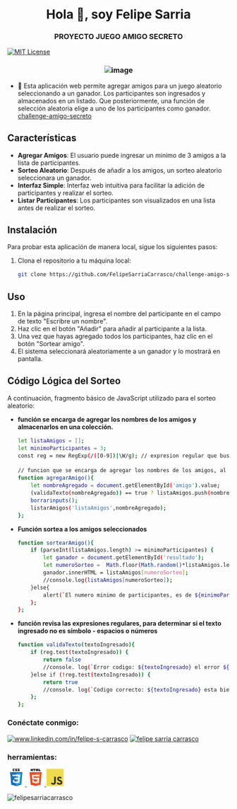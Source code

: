 <h1 align="center">Hola 👋, soy Felipe Sarria</h1>
<h3 align="center">PROYECTO JUEGO AMIGO SECRETO</h3>

[![MIT License](https://img.shields.io/badge/License-MIT-green.svg)](https://choosealicense.com/licenses/mit/)            <h3 align="center" href= "https://www.aluracursos.com/"> ![image](https://github.com/user-attachments/assets/e8ac3be6-b98c-4769-9c47-f27386205ebb)</h3>



- 🔭 Esta aplicación web permite agregar amigos para un juego aleatorio seleccionando a un ganador. Los participantes son ingresados y almacenados en un listado. Que posteriormente, una función de selección aleatoria elige a uno de los participantes como ganador. [challenge-amigo-secreto](https://github.com/FelipeSarriaCarrasco/challenge-amigo-secreto)

## Características

- **Agregar Amigos**: El usuario puede ingresar un minimo de 3 amigos a la lista de participantes.
- **Sorteo Aleatorio**: Después de añadir a los amigos, un sorteo aleatorio seleccionara un ganador.
- **Interfaz Simple**: Interfaz web intuitiva para facilitar la adición de participantes y realizar el sorteo.
- **Listar Participantes**: Los participantes son visualizados en una lista antes de realizar el sorteo.

## Instalación

Para probar esta aplicación de manera local, sigue los siguientes pasos:

1. Clona el repositorio a tu máquina local:
   
   ```bash
   git clone https://github.com/FelipeSarriaCarrasco/challenge-amigo-secreto.git

## Uso
1. En la página principal, ingresa el nombre del participante en el campo de texto "Escribre un nombre".
2. Haz clic en el botón "Añadir" para añadir al participante a la lista.
3. Una vez que hayas agregado todos los participantes, haz clic en el botón "Sortear amigo".
4. El sistema seleccionará aleatoriamente a un ganador y lo mostrará en pantalla.

## Código Lógica del Sorteo
A continuación, fragmento básico de JavaScript utilizado para el sorteo aleatorio:

- **función se encarga de agregar los nombres de los amigos y almacenarlos en una colección.**
  
  ```bash
  let listaAmigos = [];
  let minimoParticipantes = 3;
  const reg = new RegExp(/([0-9])|\W/g); // expresion regular que busca inclur a datos numericos, espacios y simbolos
  
  // funcion que se encarga de agregar los nombres de los amigos, al array.
  function agregarAmigo(){
      let nombreAgregado = document.getElementById('amigo').value;
      (validaTexto(nombreAgregado)) == true ? listaAmigos.push(nombreAgregado) : alert('Debe ingresar un nombre válido');
      borrarinputs();
      listarAmigos('listaAmigos',nombreAgregado);
  };
  ```
- **Función sortea a los amigos seleccionados**
  
  ```bash
  function sortearAmigo(){
      if (parseInt(listaAmigos.length) >= minimoParticipantes) {
          let ganador = document.getElementById('resultado');
          let numeroSorteo =  Math.floor(Math.random()*listaAmigos.length);
          ganador.innerHTML = listaAmigos[numeroSorteo];
          //console.log(listaAmigos[numeroSorteo]);
      }else{
          alert(`El numero minimo de participantes, es de ${minimoParticipantes} amigos, ${(parseInt(listaAmigos.length) === 1) ? `solo faltan ${Math.abs(listaAmigos.length - minimoParticipantes)} amigos más para iniciar el juego` : `solo falta ${Math.abs(listaAmigos.length - minimoParticipantes)} amigo más para inciar el juego` }`)
      };
  };
  ```
- **función revisa las expresiones regulares, para determinar si el texto ingresado no es símbolo - espacios o números**
  
  ```bash
  function validaTexto(textoIngresado){
      if (reg.test(textoIngresado)) {
          return false
          //console. log(`Error codigo: ${textoIngresado} el error ${reg.test(textoIngresado)}`);
      }else if (!reg.test(textoIngresado)) {
          return true
          //console. log(`Codigo correcto: ${textoIngresado} esta bien ${reg.test(textoIngresado)}`);
      };
  };
  ```
<h3 align="left">Conéctate conmigo:</h3>
<p align="left">
<a href="https://linkedin.com/in/felipe-s-carrasco" target="blank"><img align="center" src="https://raw.githubusercontent.com/rahuldkjain/github-profile-readme-generator/master/src/images/icons/Social/linked-in-alt.svg" alt="www.linkedin.com/in/felipe-s-carrasco" height="30" width="40" /></a>
<a href="https://stackoverflow.com/users/22391594/felipe-sarria-carrasco" target="blank"><img align="center" src="https://raw.githubusercontent.com/rahuldkjain/github-profile-readme-generator/master/src/images/icons/Social/stack-overflow.svg" alt="felipe sarria carrasco" height="30" width="40" /></a>
</p>

<h3 align="left">herramientas:</h3>
<p align="left"> <a href="https://www.w3schools.com/css/" target="_blank" rel="noreferrer"> <img src="https://raw.githubusercontent.com/devicons/devicon/master/icons/css3/css3-original-wordmark.svg" alt="css3" width="40" height="40"/> </a> <a href="https://www.w3.org/html/" target="_blank" rel="noreferrer"> <img src="https://raw.githubusercontent.com/devicons/devicon/master/icons/html5/html5-original-wordmark.svg" alt="html5" width="40" height="40"/> </a> <a href="https://developer.mozilla.org/es-ES/docs/Web/JavaScript" target="_blank" rel="noreferrer"> <img src="https://raw.githubusercontent.com/devicons/devicon/master/icons/javascript/javascript-original.svg" alt="javascript" width="40" height="40"/> </a> </p>

<p><img align="left" src="https://github-readme-stats.vercel.app/api/top-langs?username=felipesarriacarrasco&show_icons=true&locale=es&layout=compact" alt="felipesarriacarrasco" /></p>




